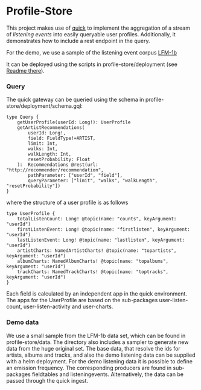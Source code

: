 # Profile-Store

This project makes use of [quick](https://d9p.io/) to implement the aggregation of
a stream of *listening events* into easily queryable user profiles.
Additionally, it demonstrates how to include a rest endpoint in the query.

For the demo, we use a sample of the listening event corpus [LFM-1b](http://www.cp.jku.at/datasets/LFM-1b/)

It can be deployed using the scripts in profile-store/deployment (see [Readme there](../deployment/Readme.md)).

### Query

The quick gateway can be queried using the schema in profile-store/deployment/schema.gql:

```
type Query {
    getUserProfile(userId: Long!): UserProfile
    getArtistRecommendations(
        userId: Long!,
        field: FieldType!=ARTIST,
        limit: Int,
        walks: Int,
        walkLength: Int,
        resetProbability: Float
    ):  Recommendations @rest(url: "http://recommender/recommendation",
        pathParameter: ["userId", "field"],
        queryParameter: ["limit", "walks", "walkLength", "resetProbability"])
}
```

where the structure of a user profile is as follows
```
type UserProfile {
    totalListenCount: Long! @topic(name: "counts", keyArgument: "userId")
    firstListenEvent: Long! @topic(name: "firstlisten", keyArgument: "userId")
    lastListenEvent: Long! @topic(name: "lastlisten", keyArgument: "userId")
    artistCharts: NamedArtistCharts! @topic(name: "topartists", keyArgument: "userId")
    albumCharts: NamedAlbumCharts! @topic(name: "topalbums", keyArgument: "userId")
    trackCharts: NamedTrackCharts! @topic(name: "toptracks", keyArgument: "userId")
}
```

Each field is calculated by an independent app in the quick environment.
The apps for the UserProfile are based on the sub-packages user-listen-count, user-listen-activity and user-charts. 

### Demo data

We use a small sample from the LFM-1b data set, which can be found in profile-store/data. The directory also includes
a sampler to generate new data from the huge original set. The base data, that resolve the ids for artists, albums and tracks, and also the demo listening data can be supplied with a helm deployment.
For the demo listening data it is possible to define an emission frequency.
The corresponding producers are found in sub-packages fieldtables and listeningevents.
Alternatively, the data can be passed through the quick ingest.
